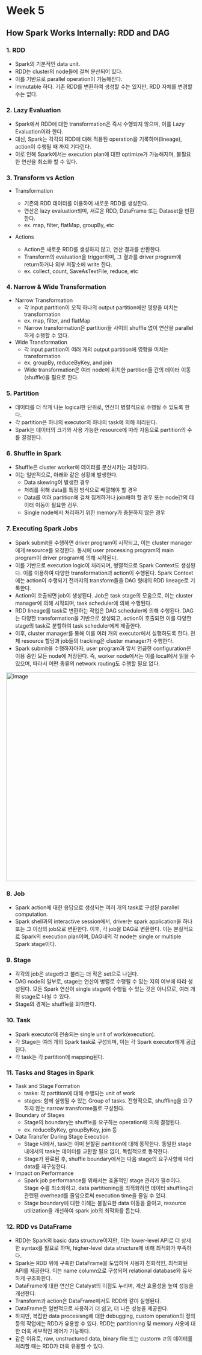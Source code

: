 # Week 5
## How Spark Works Internally: RDD and DAG
### 1. RDD
- Spark의 기본적인 data unit. 
- RDD는 cluster의 node들에 걸쳐 분산되어 있다.
- 이를 기반으로 parallel operation이 가능해진다.
- Immutable 하다. 기존 RDD를 변환하여 생성할 수는 있지만, RDD 자체를 변경할 수는 없다.

### 2. Lazy Evaluation
- Spark에서 RDD에 대한 transformation은 즉시 수행되지 않으며, 이를 Lazy Evaluation이라 한다.
- 대신, Spark는 각각의 RDD에 대해 적용된 operation을 기록하며(lineage), action이 수행될 때 까지 기다린다.
- 이로 인해 Spark에서는 execution plan에 대한 optimize가 가능해지며, 불필요한 연산을 최소화 할 수 있다.

### 3. Transform vs Action
- Transformation
    - 기존의 RDD 데이터를 이용하여 새로운 RDD를 생성한다.
    - 연산은 lazy evaluation되며, 새로운 RDD, DataFrame 또는 Dataset을 반환한다.
    - ex. map, filter, flatMap, groupBy, etc

- Actions
    - Action은 새로운 RDD를 생성하지 않고, 연산 결과를 반환한다.
    - Transform의 evaluation을 trigger하며, 그 결과를 driver program에 return하거나 외부 저장소에 write 한다.
    - ex. collect, count, SaveAsTextFile, reduce, etc

### 4. Narrow & Wide Transformation
- Narrow Transformation
    - 각 input partition이 오직 하나의 output partition에만 영향을 미치는 transformation
    - ex. map, filter, and flatMap
    - Narrow transformation은 partition들 사이의 shuffle 없이 연산을 parallel하게 수행할 수 있다.
- Wide Transformation
    - 각 input partition이 여러 개의 output partition에 영향을 미치는 transformation
    - ex. groupBy, reduceByKey, and join
    - Wide transformation은 여러 node에 위치한 partition들 간의 데이터 이동(shuffle)을 필요로 한다.

### 5. Partition
- 데이터를 더 작게 나눈 logical한 단위로, 연산이 병렬적으로 수행될 수 있도록 한다.
- 각 partition은 하나의 executor의 하나의 task에 의해 처리된다.
- Spark는 데이터의 크기와 사용 가능한 resource에 따라 자동으로 partition의 수를 결정한다.

### 6. Shuffle in Spark
- Shuffle은 cluster worker에 데이터를 분산시키는 과정이다.
- 이는 일반적으로, 아래와 같은 상황에 발생한다.
    - Data skewing이 발생한 경우
    - 처리를 위해 data를 특정 방식으로 배열해야 할 경우
    - Data를 여러 partition에 걸쳐 집계하거나 join해야 할 경우 또는 node간의 데이터 이동이 필요한 겅우.
    - Single node에서 처리하기 위한 memory가 충분하지 않은 경우

### 7. Executing Spark Jobs
- Spark submit을 수행하면 driver program이 시작되고, 이는 cluster manager에게 resource를 요청한다. 동시에 user processing program의 main program이 driver program에 의해 시작된다.
- 이를 기반으로 execution logic이 처리되며, 병렬적으로 Spark Context도 생성된다. 이를 이용하여 다양한 transformation과 action이 수행된다. Spark Context에는 action이 수행되기 전까지의  transform들을 DAG 형태의 RDD lineage로 기록한다.
- Action이 호출되면 job이 생성된다. Job은 task stage의 모음으로, 이는 cluster manager에 의해 시작되며, task scheduler에 의해 수행된다.
- RDD lineage를 task로 변환하는 작업은 DAG scheduler에 의해 수행된다. DAG는 다양한 transformation을 기반으로 생성되고, action이 호출되면 이를 다양한 stage의 task로 분할하여 task scheduler에게 제출한다.
- 이후, cluster manager를 통해 이를 여러 개의 executor에서 실행하도록 한다. 전체 resource 할당과 job들의 tracking은 cluster manager가 수행한다.
- Spark submit을 수행하자마자, user program과 앞서 언급한 configuration은 이용 중인 모든 node에 저장된다. 즉, worker node에서는 이를 local에서 읽을 수 있으며, 따라서 어떤 종류의 network routing도 수행할 필요 없다.
<img width="553" alt="image" src="https://github.com/user-attachments/assets/d3d98c49-d851-450d-8c4e-037934cefe70">

### 8. Job
- Spark action에 대한 응답으로 생성되는 여러 개의 task로 구성된 parallel computation.
- Spark shell과의 interactive session에서, driver는 spark application을 하나 또는 그 이상의 job으로 변환한다. 이후, 각 job을 DAG로 변환한다. 이는 본질적으로 Spark의 execution plan이며, DAG내의 각 node는 single or multiple Spark stage이다.

### 9. Stage
- 각각의 job은 stage라고 불리는 더 작은 set으로 나뉜다. 
- DAG node의 일부로, stage는 연산이 병렬로 수행될 수 있는 지의 여부에 따라 생성된다. 모든 Spark 연산이 single stage에 수행될 수 있는 것은 아니므로, 여러 개의 stage로 나뉠 수 있다.
- Stage의 경계는 shuffle을 의미한다.

### 10. Task 
- Spark executor에 전송되는 single unit of work(execution).
- 각 Stage는 여러 개의 Spark task로 구성되며, 이는 각 Spark executor에게 공급된다.
- 각 task는 각 partition에 mapping된다.

### 11. Tasks and Stages in Spark
- Task and Stage Formation
    - tasks: 각 partition에 대해 수행되는 unit of work
    - stages: 함께 실행될 수 있는 Group of tasks. 전형적으로, shuffling을 요구하지 않는 narrow transforme들로 구성된다.
- Boundary of Stages
    - Stage의 boundary는 shuffle을 요구하는 operation에 의해 결정된다. 
    - ex. reduceByKey, groupByKey, join 등
- Data Transfer During Stage Execution
    - Stage 내에서, task는 이미 분할된 partition에 대해 동작한다. 동일한 stage 내에서의 task는 데이터를 교환할 필요 없이, 독립적으로 동작한다.
    - Stage가 완료된 후, shuffle boundary에서는 다음 stage의 요구사항에 따라 data를 재구성한다.
- Impact on Performance
    - Spark job performance를 위해서는 효율적인 stage 관리가 필수이다. Stage 수를 최소화하고, data partitioning을 최적화하면 데이터 shuffling과 관련된 overhead를 줄임으로써 execution time을 줄일 수 있다.
    - Stage boundary에 대한 이해는 불필요한 data 이동을 줄이고, resource utilization을 개선하여 spark job의 최적화를 돕는다. 

### 12. RDD vs DataFrame
- RDD는 Spark의 basic data structure이지만, 이는 lower-level API로 더 상세한 syntax를 필요로 하며, higher-level data structure에 비해 최적화가 부족하다.
- Spark는 RDD 위에 구축한 DataFrame을 도입하며 사용자 친화적인, 최적화된 API를 제공한다. 이는 name column으로 구성되어 relational database와 유사하게 구조화한다.
- DataFrame에 대한 연산은 Catalyst의 이점도 누리며, 계산 효율성을 높여 성능을 개선한다.
- Transform과 action은 DataFrame에서도 RDD와 같이 실행된다.
- DataFrame은 일반적으로 사용하기 더 쉽고, 더 나은 성능을 제공한다.
- 하지만, 복잡한 data procesisng에 대한 debugging, custom operation의 정의 등의 작업에는 RDD가 유용할 수 있다. RDD는 partitioning 및 memory 사용에 대한 더욱 세부적인 제어가 가능하다.
- 같은 이유로, raw, unstructured data, binary file 또는 custorm ㄹ의 데이터를 처리할 때는 RDD가 더욱 유용할 수 있다.